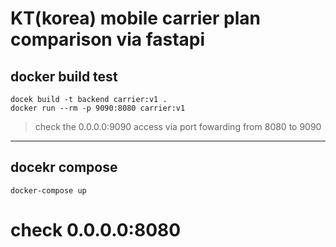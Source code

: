# KT(korea) mobile carrier plan comparison via fastapi



## docker build test

```
docek build -t backend carrier:v1 .
docker run --rm -p 9090:8080 carrier:v1
```
> check the 0.0.0.0:9090 access via port fowarding from 8080 to 9090

***
## docekr compose
```
docker-compose up
```
# check 0.0.0.0:8080